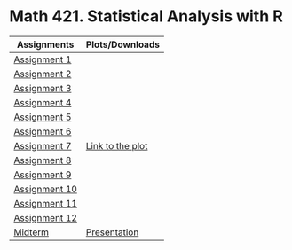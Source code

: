 # Math 421. Statistical Analysis with R


|         Assignments            |             Plots/Downloads             |
|--------------------------------|-----------------------------------------|
|[Assignment 1](Assignment1.html)||
|[Assignment 2](Assignment2.html)||
|[Assignment 3](Assignment3.html)||
|[Assignment 4](Assignment4.html)||
|[Assignment 5](Assignment5.html)||
|[Assignment 6](Assignment6.html)||
|[Assignment 7](Assignment7.html)|[Link to the plot](PlayersWithHighGP.png)|
|[Assignment 8](Assignment8.html)||
|[Assignment 9](Assignment9.html)||
|[Assignment 10](Assignment10.html)||
|[Assignment 11](Assignment11.html)||
|[Assignment 12](Assignment12.html)||
|[Midterm](midterm_toc.html)|[Presentation](midterm_presentation.html)|